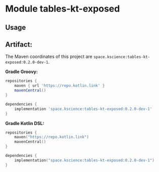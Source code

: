 # Module tables-kt-exposed



## Usage

## Artifact:

The Maven coordinates of this project are `space.kscience:tables-kt-exposed:0.2.0-dev-1`.

**Gradle Groovy:**
```groovy
repositories {
    maven { url 'https://repo.kotlin.link' }
    mavenCentral()
}

dependencies {
    implementation 'space.kscience:tables-kt-exposed:0.2.0-dev-1'
}
```
**Gradle Kotlin DSL:**
```kotlin
repositories {
    maven("https://repo.kotlin.link")
    mavenCentral()
}

dependencies {
    implementation("space.kscience:tables-kt-exposed:0.2.0-dev-1")
}
```
